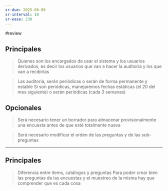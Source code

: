 ```yaml
---
sr-due: 2025-08-09
sr-interval: 10
sr-ease: 230
---
```


#review 
## Principales

> Quienes son los encargados de usar el sistema y los usuarios derivados, es decir los usuarios que van a hacer la auditoria y los que van a recibirlas 

> Las auditoría, serán periódicas o serán de forma permanente y estable
	Si son periódicas, manejaremos fechas estáticas (el 20 del mes siguiente) o serán periódicas (cada 3 semanas)

## Opcionales

> Será necesario tener un borrador para almacenar provisionalmente una encuesta antes de que esté totalmente nueva

> Será necesario modificar el orden de las preguntas y de las sub-preguntas


---
## Principales
> Diferencia entre items, catálogos y preguntas 
> 	Para poder crear bien las preguntas de las encuestas y el muestreo de la misma hay que comprender que es cada cosa
> 